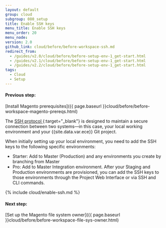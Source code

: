 ```yaml
---
layout: default
group: cloud
subgroup: 080_setup
title: Enable SSH keys
menu_title: Enable SSH keys
menu_order: 20
menu_node:
version: 2.0
github_link: cloud/before/before-workspace-ssh.md
redirect_from:
  - /guides/v2.0/cloud/before/before-setup-env-1_get-start.html
  - /guides/v2.1/cloud/before/before-setup-env-1_get-start.html
  - /guides/v2.2/cloud/before/before-setup-env-1_get-start.html
tags:
  - Cloud
  - Setup
---
```


#### Previous step:
[Install Magento prerequisites]({{ page.baseurl }}cloud/before/before-workspace-magento-prereqs.html)

The [SSH protocol ](https://en.wikipedia.org/wiki/Secure_Shell){:target="_blank"} is designed to maintain a secure connection between two systems&mdash;in this case, your local working environment and your {{site.data.var.ece}} Git project.

When initially setting up your local environment, you need to add the SSH keys to the following specific environments:

* Starter: Add to Master (Production) and any environments you create by branching from Master
* Pro: Add to Master Integration environment. After your Staging and Production environments are provisioned, you can add the SSH keys to those environments through the Project Web Interface or via SSH and CLI commands.

{% include cloud/enable-ssh.md %}


#### Next step:
[Set up the Magento file system owner]({{ page.baseurl }}cloud/before/before-workspace-file-sys-owner.html)
